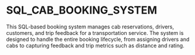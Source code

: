# SQL_CAB_BOOKING_SYSTEM
This SQL-based booking system manages cab reservations, drivers, customers, and trip feedback for a transportation service. The system is designed to handle the entire booking lifecycle, from assigning drivers and cabs to capturing feedback and trip metrics such as distance and rating.

